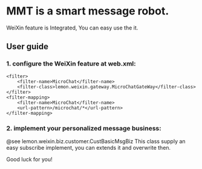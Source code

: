 # MMT is a smart message robot.

WeiXin feature is Integrated, You can easy use the it.

## User guide

### 1. configure the WeiXin feature at web.xml:

	<filter>
		<filter-name>MicroChat</filter-name>
		<filter-class>lemon.weixin.gateway.MicroChatGateWay</filter-class>
	</filter>
	<filter-mapping>
		<filter-name>MicroChat</filter-name>
		<url-pattern>/microchat/*</url-pattern>
	</filter-mapping>

### 2. implement your personalized message business:
@see lemon.weixin.biz.customer.CustBasicMsgBiz
This class supply an easy subscribe implement, you can extends it and overwrite then.

Good luck for you!